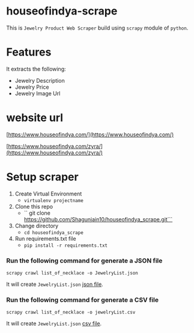 # houseofindya-scrape

This is `Jewelry Product Web Scraper` build using `scrapy` module of `python`.


# Features
It extracts the following:

  * Jewelry Description
  * Jewelry Price
  * Jewelry Image Url
# website url
[https://www.houseofindya.com/](https://www.houseofindya.com/)

[https://www.houseofindya.com/zyra/](https://www.houseofindya.com/zyra/)
# Setup  scraper
1. Create Virtual Environment
   - ```virtualenv projectname```
2. Clone this repo
   - `` git clone https://github.com/Shagunjain10/houseofindya_scrape.git```
3. Change directory
    - ```cd houseofindya_scrape```
4. Run requirements.txt file
   - ```pip install -r requirements.txt```

### Run the following command for generate a JSON file
```
scrapy crawl list_of_necklace -o JewelryList.json
```
It will create `JewelryList.json` [json file](https://github.com/Shagunjain10/houseofindya_scrape/blob/main/JewelryList.json).

### Run the following command for generate a CSV file
```
scrapy crawl list_of_necklace -o jewelryList.csv
```

It will create `JewelryList.json` [csv file](https://github.com/Shagunjain10/houseofindya_scrape/blob/main/jewelryList.csv).
